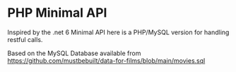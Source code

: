 # PHP Minimal API

Inspired by the .net 6 Minimal API here is a PHP/MySQL version for handling restful calls.

Based on the MySQL Database available from https://github.com/mustbebuilt/data-for-films/blob/main/movies.sql 
